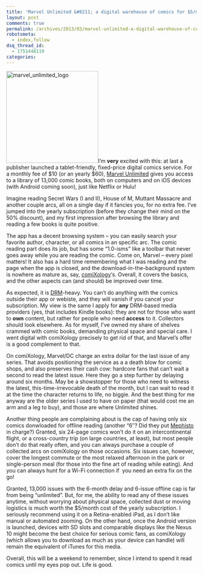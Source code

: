```yaml
---
title: 'Marvel Unlimited &#8211; a digital warehouse of comics for $5/month!'
layout: post
comments: true
permalink: /archives/2013/03/marvel-unlimited-a-digital-warehouse-of-comics-for-5month.html
robotsmeta:
  - index,follow
dsq_thread_id:
  - 1751448119
categories:
---
```

[<img class="alignright size-full wp-image-7369" alt="marvel_unlimited_logo" src="//chester.me/wp-content/uploads/2013/03/marvel_unlimited_logo.png" width="243" height="243" />][1]I&#8217;m **very** excited with this: at last a publisher launched a tablet-friendly, fixed-price digital comics service. For a monthly fee of $10 (or an yearly $60), [Marvel Unlimited][2] gives you access to a library of 13,000 comic books, both on computers and on iOS devices (with Android coming soon), just like Netflix or Hulu!

Imagine reading Secret Wars (I and II), House of M, Muttant Massacre and another couple arcs, all on a single day if it fancies you, for no extra fee. I&#8217;ve jumped into the yearly subscription (before they change their mind on the 50% discount), and my first impression after browsing the library and reading a few books is quite positive.

The app has a decent browsing system &#8211; you can easily search your favorite author, character, or all comics in an specific arc. The comic reading part does its job, but has some &#8220;1.0-isms&#8221; like a toolbar that never goes away while you are reading the comic. Come on, Marvel &#8211; every pixel matters! It also has a hard time remembering what I was reading and the page when the app is closed, and the download-in-the-background system is nowhere as mature as, say, [comiXology][3]&#8216;s. Overall, it covers the basics, and the other aspects can (and should) be improved over time.

As expected, it is [DRM][4]-heavy. You can&#8217;t do anything with the comics outside their app or webiste, and they will vanish if you cancel your subscription. My view is the same I apply for **any** DRM-based media providers (yes, that includes Kindle books): they are not for those who want to **own** content, but rather for people who need **access** to it. Collectors should look elsewhere. As for myself, I&#8217;ve owned my share of shelves crammed with comic books, demanding physical space and special care. I went digital with comiXology precisely to get rid of that, and Marvel&#8217;s offer is a good complement to that.

On comiXology, Marvel/DC charge an extra dollar for the last issue of any series. That avoids positioning the service as a a death blow for comic shops, and also preserves their cash cow: hardcore fans that can&#8217;t wait a second to read the latest issue. Here they go a step further by delaying around six months. May be a showstopper for those who need to witness the latest, this-time-irrevocable death of the month, but I can wait to read it at the time the character returns to life, no biggie. And the best thing for me anyway are the older series I used to have on paper (that would cost me an arm and a leg to buy), and those are where Unlimited shines.

Another thing people are complaining about is the cap of having only six  comics donwloaded for offline reading (another &#8220;6&#8243;? Did they put [Mephisto][5] in charge?) Granted, six 24-page comics won&#8217;t do it on an intercontinental flight, or a cross-country trip (on large countries, at least), but most people don&#8217;t do that really often, and you can always purchase a couple of collected arcs on comiXology on those occasions. Six issues can, however, cover the longest commute or the most relaxed afternoon in the park or single-person meal (for those into the fine art of reading while eating). And you can always hunt for a Wi-Fi connection if  you need an extra fix on the go!

Granted, 13,000 issues with the 6-month delay and 6-issue offline cap is far from being &#8220;unlimited&#8221;. But, for me, the ability to read any of these issues anytime, without worrying about physical space, collected dust or moving logistics is much worth the $5/month cost of the yearly subscription. I seriously recommend using it on a Retina-enabled iPad, as I don&#8217;t like manual or automated zooming. On the other hand, once the Android version is launched, devices with SD slots and comparable displays like the Nexus 10 might become the best choice for serious comic fans, as comiXology  (which allows you to download as much as your device can handle) will remain the equivalent of iTunes for this media.

Overall, this will be a weekend to remember, since I intend to spend it read comics until my eyes pop out. Life is good.

 [1]: //chester.me/wp-content/uploads/2013/03/marvel_unlimited_logo.png
 [2]: https://marvel.com/comics/unlimited
 [3]: http://www.comixology.com
 [4]: http://www.defectivebydesign.org/what_is_drm_digital_restrictions_management
 [5]: http://en.wikipedia.org/wiki/Mephisto_%28comics%29
